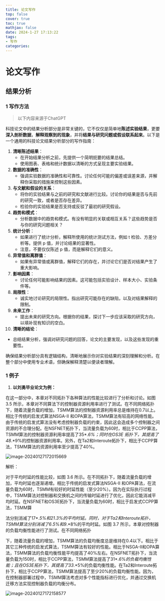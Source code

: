 ```yaml
---
title: 论文写作
top: false
cover: true
toc: true
mathjax: false
date: 2024-1-27 17:13:22
tags:
- 写作
categories:
---
```

# 论文写作

## 结果分析

### 1 写作方法

> 以下内容来源于ChatGPT

科技论文中的结果分析部分是非常关键的，它不仅仅是简单地**陈述实验结果**，更要**深入剖析数据**，**解释观察到的现象**，并将**结果与研究问题或假设联系起来**。以下是一个通用的科技论文结果分析部分的写作指南：

1. **清晰陈述结果**：
   - 在开始结果分析之前，先提供一个简明扼要的结果总结。
   - 使用图表、表格和统计数据以清晰的方式呈现主要实验结果。
2. **数据的准确性**：
   - 强调实验数据的准确性和可靠性。讨论任何可能的偏差或误差来源，并解释你采取的措施来控制这些因素。
3. **与文献和假设的关系**：
   - 将你的实验结果与之前的研究和文献进行比较。讨论你的结果是否与先前的研究一致，或者是否存在差异。
   - 检验你的实验结果是否支持或反驳了最初的研究假设。
4. **趋势和模式**：
   - 分析数据中的趋势和模式。有没有明显的关联或相互关系？这些趋势是否与你的研究问题相关？
5. **统计分析**：
   - 如果进行了统计分析，解释所使用的统计测试方法，例如 t 检验、方差分析等。提供 p 值，并讨论结果的显著性。
   - 注意，不要仅仅陈述 p 值，而是解释它们的意义。
6. **异常值和离群值**：
   - 如果有异常值或离群值，解释它们的存在，并讨论它们是否对结果产生了重大影响。
7. **影响因素**：
   - 讨论任何可能影响结果的因素。这可能包括实验设计、样本大小、实验条件等。
8. **局限性**：
   - 诚实地讨论研究的局限性。指出研究可能存在的缺陷，以及对结果解释的限制。
9. **未来工作**：
   - 提出未来的研究方向。根据你的结果，探讨下一步应该采取的研究方向，以填补现有知识的空白。
10. **清晰的结论**：

- 总结结果分析，强调对研究问题的回答，论文的主要发现，以及这些发现的重要性。

确保结果分析部分具有逻辑结构，清晰地展示你对实验结果的深刻理解和分析。在整个部分中使用专业术语，但确保解释清楚以便读者理解。

### 1 例子

1. **以刘勇毕业论文为例：**

在这一部分中，本章对不同拓扑下各种算法的性能比较进行了分析和讨论。如图 3.5 所示，本章对不同算法下的控制器资源利用率进行了测试。在不同网络拓扑下，随着流量负载的增加，TSMM算法的控制器资源利用率总是维持在0.7以上。相比于传统的启发式算法NSGA-II 和OPA算法，TSMM算法有较高的网络性能。由于传统的启发式算法没有考虑控制器负载的约束，因此这会造成多个控制器之间资源的不合理分配。在NSFNET拓扑下，当流量负载为60时，相比于CCPP算法，TSMM算法的控制器资源利用率提高了35*.*6%；同时在OS3E 拓扑下，其提高了48*.*9%的控制器资源利用率。另外，在Ta2和Interoute拓扑下，相比于CCPP算法，TSMM算法的资源利用率至少提高了40%。

![image-20240127172015669](https://gitee.com/jgyong/blogimg/raw/master/img/202401271720778.png)

解析：

对于平均时延的性能比较，如图 3.6 所示。在不同拓扑下，随着流量负载的增加，平均时延也逐渐递增。相比于传统的启发式算法NSGA-II 和OPA算法，在流量负载为60时，TSMM有较好的时延性能（至少20%）。因为在实际执行过程中，TSMM算法对控制器和交换机之间的传输时延进行了优化，因此它能消减平均时延。在NSFNET和OS3E拓扑下，当流量负载为60时，相比于启发式CCPP算法，TSMM算

法分别消减了17*.*5%和21*.*3%的平均时延。同时，对于Ta2和Interoute拓扑，TSMM算法分别消减了6*.*5%和9*.*8%的平均时延。如图 3.7 所示，本章对控制器的负载均衡性能进行了测试。在不同网络拓扑

下，随着流量负载的增加，TSMM算法的负载均衡度总是维持在0.4以下。相比于其它三种传统的启发式算法，TSMM算法有较好的性能。相比于NSGA-II和OPA算法，TSMM算法的负载均衡性能平均提高了40%左右。在NSFNET拓扑下，当流量负载为150时，相比于CCPP算法，TSMM算法提高了31*.*6%的负载均衡性能；且在OS3E拓扑下，其提高了33*.*5%的负载均衡性能。在Ta2和Interoute拓扑下，相比于CCPP算法，TSMM算法提高了至少20%的负载均衡性能。因为，在控制器部署过程中，TSMM算法考虑对多个性能指标进行优化，并通过交换机迁移方法实现控制器负载的均衡分布。

![image-20240127172158577](https://gitee.com/jgyong/blogimg/raw/master/img/202401271722781.png)
